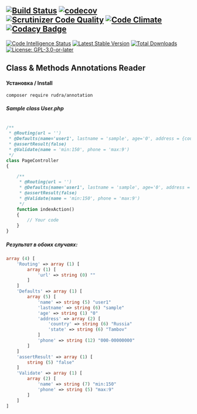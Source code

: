 [![Build Status](https://travis-ci.org/Jagepard/Rudra-Annotation.svg?branch=master)](https://travis-ci.org/Jagepard/Rudra-Annotation)
[![codecov](https://codecov.io/gh/Jagepard/Rudra-Annotation/branch/master/graph/badge.svg)](https://codecov.io/gh/Jagepard/Rudra-Annotation)
[![Scrutinizer Code Quality](https://scrutinizer-ci.com/g/Jagepard/Rudra-Annotation/badges/quality-score.png?b=master)](https://scrutinizer-ci.com/g/Jagepard/Rudra-Annotation/?branch=master)
[![Code Climate](https://lima.codeclimate.com/github/Jagepard/Rudra-Annotation/badges/gpa.svg)](https://lima.codeclimate.com/github/Jagepard/Rudra-Annotation)
[![Codacy Badge](https://api.codacy.com/project/badge/Grade/8465b2da2a4d4f2f9276e18e88a64b5d)](https://www.codacy.com/app/Jagepard/Rudra-Annotation?utm_source=github.com&amp;utm_medium=referral&amp;utm_content=Jagepard/Rudra-Annotation&amp;utm_campaign=Badge_Grade)
-----
[![Code Intelligence Status](https://scrutinizer-ci.com/g/Jagepard/Rudra-Annotation/badges/code-intelligence.svg?b=master)](https://scrutinizer-ci.com/code-intelligence)
[![Latest Stable Version](https://poser.pugx.org/rudra/annotations/v/stable)](https://packagist.org/packages/rudra/annotations)
[![Total Downloads](https://poser.pugx.org/rudra/annotations/downloads)](https://packagist.org/packages/rudra/annotations)
[![License: GPL-3.0-or-later](https://img.shields.io/badge/license-GPL--3.0--or--later-498e7f.svg)](https://www.gnu.org/licenses/gpl-3.0)

## Class & Methods Annotations Reader

#### Установка / Install

```composer require rudra/annotation```

##### Sample class User.php

```php

/**
 * @Routing(url = '')
 * @Defaults(name='user1', lastname = 'sample', age='0', address = {country : 'Russia'; state : 'Tambov'}, phone = '000-00000000')
 * @assertResult(false)
 * @Validate(name = 'min:150', phone = 'max:9')
 */
class PageController
{

    /**
     * @Routing(url = '')
     * @Defaults(name='user1', lastname = 'sample', age='0', address = {country : 'Russia'; state : 'Tambov'}, phone = '000-00000000')
     * @assertResult(false)
     * @Validate(name = 'min:150', phone = 'max:9')
     */
    function indexAction()
    {
        // Your code
    }        
}
```
##### Результат в обоих случаях:

```php
array (4) [
    'Routing' => array (1) [
        array (1) [
            'url' => string (0) ""
        ]
    ]
    'Defaults' => array (1) [
        array (5) [
            'name' => string (5) "user1"
            'lastname' => string (6) "sample"
            'age' => string (1) "0"
            'address' => array (2) [
                'country' => string (6) "Russia"
                'state' => string (6) "Tambov"
            ]
            'phone' => string (12) "000-00000000"
        ]
    ]
    'assertResult' => array (1) [
        string (5) "false"
    ]
    'Validate' => array (1) [
        array (2) [
            'name' => string (7) "min:150"
            'phone' => string (5) "max:9"
        ]
    ]
]
```   
